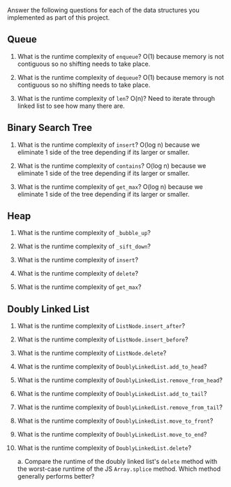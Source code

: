 Answer the following questions for each of the data structures you implemented as part of this project.

## Queue

1. What is the runtime complexity of `enqueue`? O(1) because memory is not contiguous so no shifting needs to take place.

2. What is the runtime complexity of `dequeue`? O(1) because memory is not contiguous so no shifting needs to take place.

3. What is the runtime complexity of `len`? O(n)? Need to iterate through linked list to see how many there are.

## Binary Search Tree

1. What is the runtime complexity of `insert`? O(log n) because we eliminate 1 side of the tree depending if its larger or smaller.

2. What is the runtime complexity of `contains`? O(log n) because we eliminate 1 side of the tree depending if its larger or smaller.

3. What is the runtime complexity of `get_max`? O(log n) because we eliminate 1 side of the tree depending if its larger or smaller.
## Heap

1. What is the runtime complexity of `_bubble_up`?

2. What is the runtime complexity of `_sift_down`?

3. What is the runtime complexity of `insert`?

4. What is the runtime complexity of `delete`?

5. What is the runtime complexity of `get_max`?

## Doubly Linked List

1. What is the runtime complexity of `ListNode.insert_after`?

2. What is the runtime complexity of `ListNode.insert_before`?

3. What is the runtime complexity of `ListNode.delete`?

4. What is the runtime complexity of `DoublyLinkedList.add_to_head`?

5. What is the runtime complexity of `DoublyLinkedList.remove_from_head`?

6. What is the runtime complexity of `DoublyLinkedList.add_to_tail`?

7. What is the runtime complexity of `DoublyLinkedList.remove_from_tail`?

8. What is the runtime complexity of `DoublyLinkedList.move_to_front`?

9. What is the runtime complexity of `DoublyLinkedList.move_to_end`?

10. What is the runtime complexity of `DoublyLinkedList.delete`?

    a. Compare the runtime of the doubly linked list's `delete` method with the worst-case runtime of the JS `Array.splice` method. Which method generally performs better?
